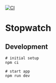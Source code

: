[![CI](https://github.com/justinlettau/stopwatch/actions/workflows/ci.yml/badge.svg)](https://github.com/justinlettau/stopwatch/actions/workflows/ci.yml)

# Stopwatch

## Development

```
# initial setup
npm ci

# start app
npm run dev
```
